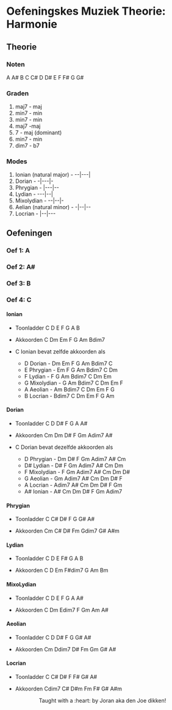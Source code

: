 # Oefeningskes Muziek Theorie: Harmonie

## Theorie
### Noten
A A# B C C# D D# E F F# G G#

### Graden
1) maj7 - maj
2) min7 - min
3) min7 - min
4) maj7 -maj
5) 7 - maj (dominant)
6) min7 - min
7) dim7 - b7

### Modes
1) Ionian (natural major)   -   --|---|
2) Dorian                   -   -|---|-
3) Phrygian                 -   |---|--
4) Lydian                   -   ---|--|
5) Mixolydian               -   --|--|-
6) Aelian (natural minor)   -   -|--|--
7) Locrian                  -   |--|---

## Oefeningen
### Oef 1: A

### Oef 2: A#

### Oef 3: B

### Oef 4: C
#### Ionian
- Toonladder
C D E F G A B

- Akkoorden
C Dm Em F G Am Bdim7

- C Ionian bevat zelfde akkoorden als
    - D Dorian      -   Dm Em F G Am Bdim7 C
    - E Phrygian    -   Em F G Am Bdim7 C Dm
    - F Lydian      -   F G Am Bdim7 C Dm Em
    - G Mixolydian  -   G Am Bdim7 C Dm Em F
    - A Aeolian     -   Am Bdim7 C Dm Em F G
    - B Locrian     -   Bdim7 C Dm Em F G Am

#### Dorian
- Toonladder
C D D# F G A A#

- Akkoorden
Cm Dm D# F Gm Adim7 A#

- C Dorian bevat dezelfde akkoorden als
    - D Phrygian    -   Dm D# F Gm Adim7 A# Cm
    - D# Lydian     -   D# F Gm Adim7 A# Cm Dm
    - F Mixolydian  -   F Gm Adim7 A# Cm Dm D#
    - G Aeolian     -   Gm Adim7 A# Cm Dm D# F
    - A Locrian     -   Adim7 A# Cm Dm D# F Gm
    - A# Ionian     -   A# Cm Dm D# F Gm Adim7

#### Phrygian
- Toonladder
C C# D# F G G# A#

- Akkoorden
Cm C# D# Fm Gdim7 G# A#m

#### Lydian
- Toonladder
C D E F# G A B

- Akkoorden
C D Em F#dim7 G Am Bm

#### MixoLydian
- Toonladder
C D E F G A A#

- Akkoorden
C Dm Edim7 F Gm Am A#

#### Aeolian
- Toonladder
C D D# F G G# A#

- Akkoorden
Cm Ddim7 D# Fm Gm G# A#

#### Locrian
- Toonladder
C C# D# F F# G# A#

- Akkoorden
Cdim7 C# D#m Fm F# G# A#m


<p align="center">Taught with a :heart: by Joran aka den Joe dikken!</p>
